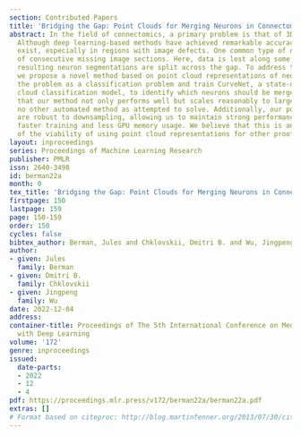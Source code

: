 ```yaml
---
section: Contributed Papers
title: 'Bridging the Gap: Point Clouds for Merging Neurons in Connectomics'
abstract: In the field of connectomics, a primary problem is that of 3D neuron segmentation.
  Although deep learning-based methods have achieved remarkable accuracy, errors still
  exist, especially in regions with image defects. One common type of defect is that
  of consecutive missing image sections. Here, data is lost along some axis, and the
  resulting neuron segmentations are split across the gap. To address this problem,
  we propose a novel method based on point cloud representations of neurons. We formulate
  the problem as a classification problem and train CurveNet, a state-of-the-art point
  cloud classification model, to identify which neurons should be merged. We show
  that our method not only performs well but scales reasonably to large gaps which
  no other automated method as attempted to solve. Additionally, our point cloud representations
  are robust to downsampling, allowing us to maintain strong performance with significantly
  faster training and less GPU memory usage. We believe that this is an indicator
  of the viability of using point cloud representations for other proofreading tasks.
layout: inproceedings
series: Proceedings of Machine Learning Research
publisher: PMLR
issn: 2640-3498
id: berman22a
month: 0
tex_title: 'Bridging the Gap: Point Clouds for Merging Neurons in Connectomics'
firstpage: 150
lastpage: 159
page: 150-159
order: 150
cycles: false
bibtex_author: Berman, Jules and Chklovskii, Dmitri B. and Wu, Jingpeng
author:
- given: Jules
  family: Berman
- given: Dmitri B.
  family: Chklovskii
- given: Jingpeng
  family: Wu
date: 2022-12-04
address:
container-title: Proceedings of The 5th International Conference on Medical Imaging
  with Deep Learning
volume: '172'
genre: inproceedings
issued:
  date-parts:
  - 2022
  - 12
  - 4
pdf: https://proceedings.mlr.press/v172/berman22a/berman22a.pdf
extras: []
# Format based on citeproc: http://blog.martinfenner.org/2013/07/30/citeproc-yaml-for-bibliographies/
---
```

